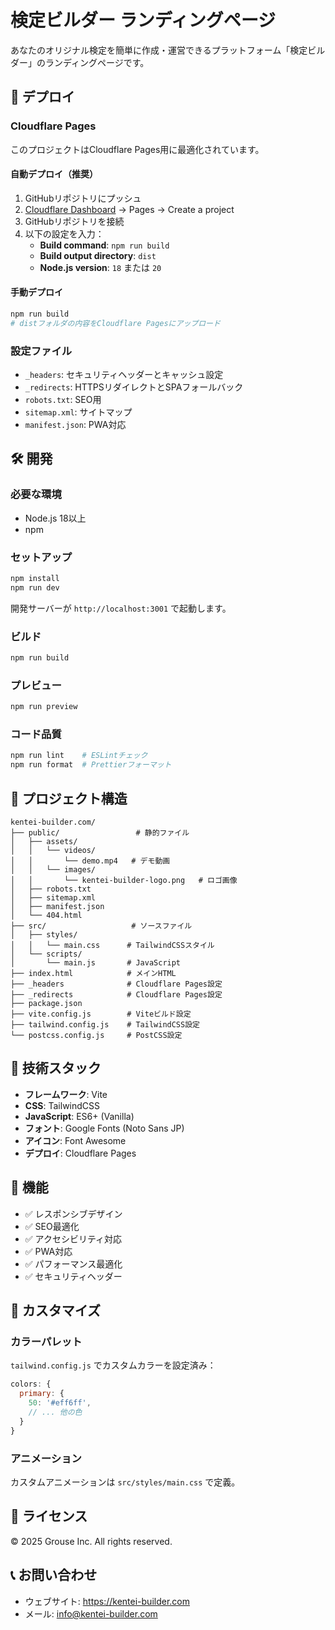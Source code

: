 # 検定ビルダー ランディングページ

あなたのオリジナル検定を簡単に作成・運営できるプラットフォーム「検定ビルダー」のランディングページです。

## 🚀 デプロイ

### Cloudflare Pages

このプロジェクトはCloudflare Pages用に最適化されています。

#### 自動デプロイ（推奨）

1. GitHubリポジトリにプッシュ
2. [Cloudflare Dashboard](https://dash.cloudflare.com) → Pages → Create a project
3. GitHubリポジトリを接続
4. 以下の設定を入力：
   - **Build command**: `npm run build`
   - **Build output directory**: `dist`
   - **Node.js version**: `18` または `20`

#### 手動デプロイ

```bash
npm run build
# distフォルダの内容をCloudflare Pagesにアップロード
```

### 設定ファイル

- `_headers`: セキュリティヘッダーとキャッシュ設定
- `_redirects`: HTTPSリダイレクトとSPAフォールバック
- `robots.txt`: SEO用
- `sitemap.xml`: サイトマップ
- `manifest.json`: PWA対応

## 🛠 開発

### 必要な環境

- Node.js 18以上
- npm

### セットアップ

```bash
npm install
npm run dev
```

開発サーバーが `http://localhost:3001` で起動します。

### ビルド

```bash
npm run build
```

### プレビュー

```bash
npm run preview
```

### コード品質

```bash
npm run lint    # ESLintチェック
npm run format  # Prettierフォーマット
```

## 📁 プロジェクト構造

```
kentei-builder.com/
├── public/                 # 静的ファイル
│   ├── assets/
│   │   └── videos/
│   │       └── demo.mp4   # デモ動画
│   │   └── images/
│   │       └── kentei-builder-logo.png   # ロゴ画像
│   ├── robots.txt
│   ├── sitemap.xml
│   ├── manifest.json
│   └── 404.html
├── src/                   # ソースファイル
│   ├── styles/
│   │   └── main.css      # TailwindCSSスタイル
│   └── scripts/
│       └── main.js       # JavaScript
├── index.html            # メインHTML
├── _headers              # Cloudflare Pages設定
├── _redirects            # Cloudflare Pages設定
├── package.json
├── vite.config.js        # Viteビルド設定
├── tailwind.config.js    # TailwindCSS設定
└── postcss.config.js     # PostCSS設定
```

## 🎨 技術スタック

- **フレームワーク**: Vite
- **CSS**: TailwindCSS
- **JavaScript**: ES6+ (Vanilla)
- **フォント**: Google Fonts (Noto Sans JP)
- **アイコン**: Font Awesome
- **デプロイ**: Cloudflare Pages

## 📱 機能

- ✅ レスポンシブデザイン
- ✅ SEO最適化
- ✅ アクセシビリティ対応
- ✅ PWA対応
- ✅ パフォーマンス最適化
- ✅ セキュリティヘッダー

## 🔧 カスタマイズ

### カラーパレット

`tailwind.config.js` でカスタムカラーを設定済み：

```javascript
colors: {
  primary: {
    50: '#eff6ff',
    // ... 他の色
  }
}
```

### アニメーション

カスタムアニメーションは `src/styles/main.css` で定義。

## 📄 ライセンス

© 2025 Grouse Inc. All rights reserved.

## 📞 お問い合わせ

- ウェブサイト: https://kentei-builder.com
- メール: info@kentei-builder.com 